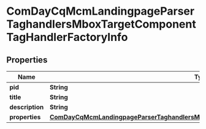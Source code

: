 

# ComDayCqMcmLandingpageParserTaghandlersMboxTargetComponentTagHandlerFactoryInfo

## Properties

Name | Type | Description | Notes
------------ | ------------- | ------------- | -------------
**pid** | **String** |  |  [optional]
**title** | **String** |  |  [optional]
**description** | **String** |  |  [optional]
**properties** | [**ComDayCqMcmLandingpageParserTaghandlersMboxTargetComponentTagHandlerFactoryProperties**](ComDayCqMcmLandingpageParserTaghandlersMboxTargetComponentTagHandlerFactoryProperties.md) |  |  [optional]



